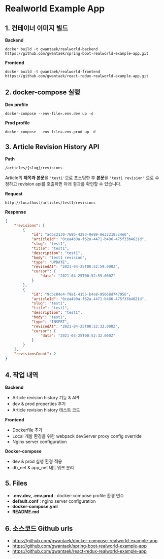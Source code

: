 # Realworld Example App

## 1. 컨테이너 이미지 빌드
**Backend**
```
docker build -t gwantaek/realworld-backend https://github.com/gwantaek/spring-boot-realworld-example-app.git
```

**Frontend**
```
docker build -t gwantaek/realworld-frontend https://github.com/gwantaek/react-redux-realworld-example-app.git
```


## 2. docker-compose 실행
**Dev profile**
```
docker-compose --env-file=.env.dev up -d
```

**Prod profile**
```
docker-compose --env-file=.env.prod up -d
```

## 3. Article Revision History API
**Path**
```
/articles/{slug}/revisions
```

Article의 **제목과 본문**을 `'test1'`으로 포스팅한 후 **본문**을 `'test1 revision'` 으로 수정하고 revision api를 호출하면 아래 결과를 확인할 수 있습니다.  

**Request**
```
http://localhost/articles/test1/revisions
```

**Response**
```json
{
    "revisions": [
        {
            "id": "adbc2130-769b-4293-9e99-0e322185c4e0",
            "articleId": "0cea4b0a-f62a-4471-b486-475f33b4621d",
            "slug": "test1",
            "title": "test1",
            "description": "test1",
            "body": "test1 revision",
            "type": "UPDATE",
            "revisedAt": "2021-04-25T00:52:59.000Z",
            "cursor": {
                "data": "2021-04-25T00:52:59.000Z"
            }
        },
        {
            "id": "9cbc04e4-f9a1-4155-b4e8-95668d747956",
            "articleId": "0cea4b0a-f62a-4471-b486-475f33b4621d",
            "slug": "test1",
            "title": "test1",
            "description": "test1",
            "body": "test1",
            "type": "INSERT",
            "revisedAt": "2021-04-25T00:52:32.000Z",
            "cursor": {
                "data": "2021-04-25T00:52:32.000Z"
            }
        }
    ],
    "revisionsCount": 2
}
```

## 4. 작업 내역
**Backend**
- Article revision history 기능 & API
- dev & prod properties 추가
- Article revision history 테스트 코드

**Frontend**
- Dockerfile 추가
- Local 개발 환경을 위한 webpack devServer proxy config override
- Nginx server configuration

**Docker-compose** 
- dev & prod 실행 환경 적용
- db_net & app_net 네트워크 분리

## 5. Files
- **.env.dev, .env.prod** : docker-compose profile 환경 변수
- **default.conf** : nginx server configuration
- **docker-compose.yml**
- **README.md**

## 6. 소스코드 Github urls
- https://github.com/gwantaek/docker-compose-realworld-example-app
- https://github.com/gwantaek/spring-boot-realworld-example-app
- https://github.com/gwantaek/react-redux-realworld-example-app
